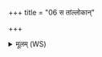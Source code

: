+++
title = "06 स तांल्लोकान्"

+++
<details><summary>मूलम् (WS)</summary>

स तांल्लोकान् समाप्नोति येषु देवाः समासते ।  
अपूपनाभिं कृत्वा यो ददाति शतौदनाम् ॥ ७ ॥
</details>